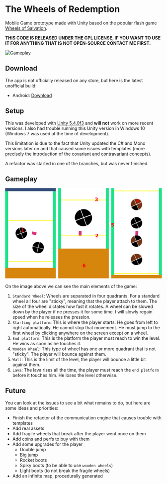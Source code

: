 # The Wheels of Redemption

Mobile Game prototype made with Unity based on the popular flash game [Wheels of Salvation](https://www.miniclip.com/games/wheels-of-salvation/).

**THIS CODE IS RELEASED UNDER THE GPL LICENSE, IF YOU WANT TO USE IT FOR ANYTHING THAT IS NOT OPEN-SOURCE CONTACT ME FIRST.**

[![Gameplay](http://img.youtube.com/vi/wvMY4OPLpQA/0.jpg)](http://www.youtube.com/watch?v=wvMY4OPLpQA "Gameplay")

## Download
The app is not officially released on any store, but here is the latest unofficial build:
- Android: [Download](https://github.com/Sytten/WheelsRedemption/releases/download/v0.1.0/The.Wheels.of.Redemptions.0.1.0.android.apk)

## Setup
This was developed with [Unity 5.4.0f3](https://unity3d.com/get-unity/download/archive) and **will not** work on more recent versions. I also had trouble running this Unity version in Windows 10 (Windows 7 was used at the time of development).

This limitation is due to the fact that Unity updated the C# and Mono versions later on and that caused some issues with templates (more precisely the introduction of the [covariant](https://docs.microsoft.com/en-us/dotnet/csharp/language-reference/keywords/out-generic-modifier) and [contravariant](https://docs.microsoft.com/en-us/dotnet/csharp/language-reference/keywords/in-generic-modifier) concepts).

A refactor was started in one of the branches, but was never finished.

## Gameplay
![levels](https://raw.githubusercontent.com/Sytten/WheelsRedemption/master/levels.png) 

On the image above we can see the main elements of the game:
1. `Standard Wheel`: Wheels are separated in four quadrants. For a standard wheel all four are "sticky", meaning that the player attach to them. The size of the wheel dictates how fast it rotates. A wheel can be slowed down by the player if ne presses it for some time. I will slowly regain speed when he releases the pression. 
2. `Starting platform`: This is where the player starts. He goes from left to right automatically. He cannot stop that movement. He must jump to the first wheel by clicking anywhere on the screen except on a wheel.
3. `End platform`: This is the platform the player must reach to win the level. He wins as soon as he touches it.
4. `Wooden Wheel`: This type of wheel has one or more quadrant that is not "sticky". The player will bounce against them.
5. `Wall`: This is the limit of the level, the player will bounce a little bit against them.
6. `Lava`: The lava rises all the time, the player must reach the `end platform` before it touches him. He loses the level otherwise.

## Future
You can look at the issues to see a bit what remains to do, but here are some ideas and priorities:
- Finish the refactor of the communication engine that causes trouble with templates
- Add real assets
- Add fragile wheels that break after the player went once on them
- Add coins and perfs to buy with them
- Add some upgrades for the player
  - Double jump
  - Big jump
  - Rocket boots
  - Spiky boots (to be able to use `wooden wheels`)
  - Light boots (to not break the fragile wheels)
- Add an infinite map, procedurally generated
